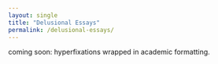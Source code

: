 ```yaml
---
layout: single
title: "Delusional Essays"
permalink: /delusional-essays/
---
```


coming soon: hyperfixations wrapped in academic formatting.
